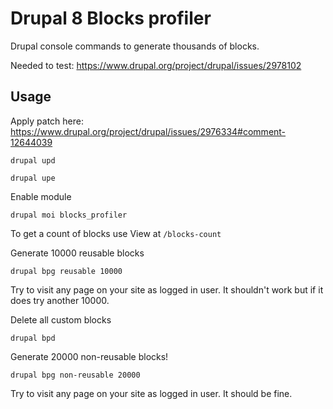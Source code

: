 # Drupal 8 Blocks profiler

Drupal console commands to generate thousands of blocks. 

Needed to test:
https://www.drupal.org/project/drupal/issues/2978102

## Usage

Apply patch here: https://www.drupal.org/project/drupal/issues/2976334#comment-12644039

`drupal upd`

`drupal upe`

Enable module

`drupal moi blocks_profiler`

To get a count of blocks use View at `/blocks-count`

Generate 10000 reusable blocks

`drupal bpg reusable 10000`

Try to visit any page on your site as logged in user.
It shouldn't work but if it does try another 10000.

Delete all custom blocks

`drupal bpd`

Generate 20000 non-reusable blocks!

`drupal bpg non-reusable 20000`

Try to visit any page on your site as logged in user.
It should be fine.




